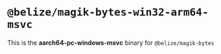 # `@belize/magik-bytes-win32-arm64-msvc`

This is the **aarch64-pc-windows-msvc** binary for `@belize/magik-bytes`
